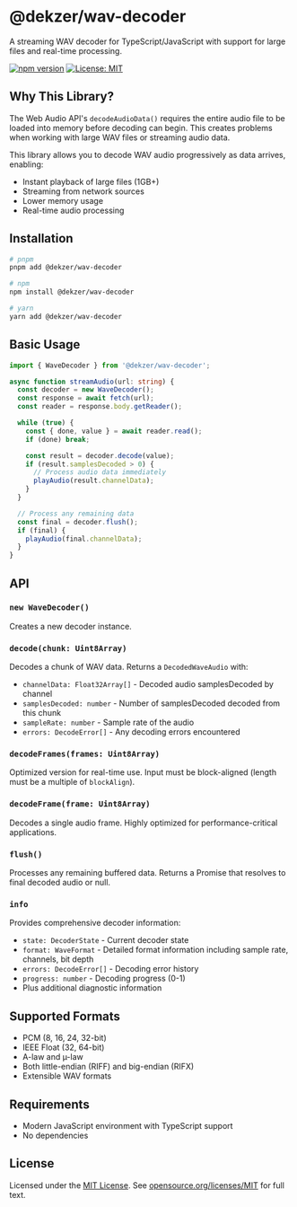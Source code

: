 # @dekzer/wav-decoder

A streaming WAV decoder for TypeScript/JavaScript with support for large files and real-time processing.

[![npm version](https://img.shields.io/npm/v/@dekzer/wav-decoder.svg)](https://www.npmjs.com/package/@dekzer/wav-decoder)
[![License: MIT](https://img.shields.io/badge/License-MIT-blue.svg)](https://opensource.org/licenses/MIT)

## Why This Library?

The Web Audio API's `decodeAudioData()` requires the entire audio file to be loaded into memory before decoding can begin. This creates problems when working with large WAV files or streaming audio data.

This library allows you to decode WAV audio progressively as data arrives, enabling:
- Instant playback of large files (1GB+)
- Streaming from network sources
- Lower memory usage
- Real-time audio processing

## Installation

```bash
# pnpm
pnpm add @dekzer/wav-decoder

# npm
npm install @dekzer/wav-decoder

# yarn
yarn add @dekzer/wav-decoder
```

## Basic Usage

```typescript
import { WaveDecoder } from '@dekzer/wav-decoder';

async function streamAudio(url: string) {
  const decoder = new WaveDecoder();
  const response = await fetch(url);
  const reader = response.body.getReader();

  while (true) {
    const { done, value } = await reader.read();
    if (done) break;

    const result = decoder.decode(value);
    if (result.samplesDecoded > 0) {
      // Process audio data immediately
      playAudio(result.channelData);
    }
  }

  // Process any remaining data
  const final = decoder.flush();
  if (final) {
    playAudio(final.channelData);
  }
}
```

## API

### `new WaveDecoder()`
Creates a new decoder instance.

### `decode(chunk: Uint8Array)`
Decodes a chunk of WAV data. Returns a `DecodedWaveAudio` with:
- `channelData: Float32Array[]` - Decoded audio samplesDecoded by channel
- `samplesDecoded: number` - Number of samplesDecoded decoded from this chunk
- `sampleRate: number` - Sample rate of the audio
- `errors: DecodeError[]` - Any decoding errors encountered

### `decodeFrames(frames: Uint8Array)`
Optimized version for real-time use. Input must be block-aligned (length must be a multiple of `blockAlign`).

### `decodeFrame(frame: Uint8Array)`
Decodes a single audio frame. Highly optimized for performance-critical applications.

### `flush()`
Processes any remaining buffered data. Returns a Promise that resolves to final decoded audio or null.

### `info`
Provides comprehensive decoder information:
- `state: DecoderState` - Current decoder state
- `format: WaveFormat` - Detailed format information including sample rate, channels, bit depth
- `errors: DecodeError[]` - Decoding error history
- `progress: number` - Decoding progress (0-1)
- Plus additional diagnostic information

## Supported Formats

- PCM (8, 16, 24, 32-bit)
- IEEE Float (32, 64-bit)
- A-law and µ-law
- Both little-endian (RIFF) and big-endian (RIFX)
- Extensible WAV formats

## Requirements

- Modern JavaScript environment with TypeScript support
- No dependencies

## License

Licensed under the [MIT License](./LICENSE).
See [opensource.org/licenses/MIT](https://opensource.org/licenses/MIT) for full text.
